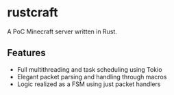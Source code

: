 # rustcraft
A PoC Minecraft server written in Rust.

## Features
- Full multithreading and task scheduling using Tokio
- Elegant packet parsing and handling through macros
- Logic realized as a FSM using just packet handlers
